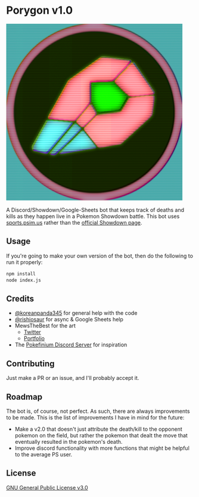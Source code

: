 # Porygon v1.0
![](PorygonLogo.png)

A Discord/Showdown/Google-Sheets bot that keeps track of deaths and kills as they happen live in a Pokemon Showdown battle.
This bot uses [sports.psim.us](http://sports.psim.us/) rather than the [official Showdown page](http://play.pokemonshowdown.com/).

## Usage
If you're going to make your own version of the bot, then do the following to run it properly: 
```bash
npm install
node index.js
```

## Credits
- [@koreanpanda345](https://github.com/koreanpanda345) for general help with the code
- [@rishiosaur](https://github.com/rishiosaur) for async & Google Sheets help
- MewsTheBest for the art
    - [Twitter](https://twitter.com/Mewsthebset)
    - [Portfolio](https://themewsthebest-portfolio.weebly.com/)
- The [Pokefinium Discord Server](https://discord.gg/JPWHF7X) for inspiration

## Contributing
Just make a PR or an issue, and I'll probably accept it.

## Roadmap
The bot is, of course, not perfect. As such, there are always improvements to be made. This is the list of improvements I have in mind for the future: 
- Make a v2.0 that doesn't just attribute the death/kill to the opponent pokemon on the field, but rather the pokemon that dealt the move that eventually resulted in the pokemon's death.
- Improve discord functionality with more functions that might be helpful to the average PS user.

## License
[GNU General Public License v3.0](https://choosealicense.com/licenses/gpl-3.0/)
